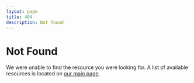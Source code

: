 ```yaml
---
layout: page
title: 404
description: Not found
---
```


# Not Found

We were unable to find the resource you were looking for. A list of available
resources is located on [our main page](/).
